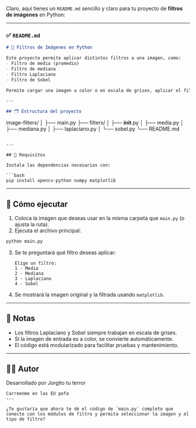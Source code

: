 Claro, aquí tienes un `README.md` sencillo y claro para tu proyecto de **filtros de imágenes** en Python:

---

### ✅ `README.md`

```markdown
# 📸 Filtros de Imágenes en Python

Este proyecto permite aplicar distintos filtros a una imagen, como:
- Filtro de media (promedio)
- Filtro de mediana
- Filtro Laplaciano
- Filtro de Sobel

Permite cargar una imagen a color o en escala de grises, aplicar el filtro deseado, y mostrar el resultado.

---

## 🗂️ Estructura del proyecto

```

image-filters/
│
├── main.py
├── filters/
│   ├── **init**.py
│   ├── media.py
│   ├── mediana.py
│   ├── laplaciano.py
│   └── sobel.py
└── README.md

````

---

## 🚀 Requisitos

Instala las dependencias necesarias con:

```bash
pip install opencv-python numpy matplotlib
````

---

## 🧪 Cómo ejecutar

1. Coloca la imagen que deseas usar en la misma carpeta que `main.py` (o ajusta la ruta).
2. Ejecuta el archivo principal:

```bash
python main.py
```

3. Se te preguntará qué filtro deseas aplicar:

   ```
   Elige un filtro:
   1 - Media
   2 - Mediana
   3 - Laplaciano
   4 - Sobel
   ```

4. Se mostrará la imagen original y la filtrada usando `matplotlib`.

---

## 📌 Notas

* Los filtros Laplaciano y Sobel siempre trabajan en escala de grises.
* Si la imagen de entrada es a color, se convierte automáticamente.
* El código está modularizado para facilitar pruebas y mantenimiento.

---

## 🧑‍💻 Autor

Desarrollado por Jorgito tu terror
```
Carreenme en las EU pofa
---

¿Te gustaría que ahora te dé el código de `main.py` completo que conecte con los módulos de filtro y permita seleccionar la imagen y el tipo de filtro?
```

